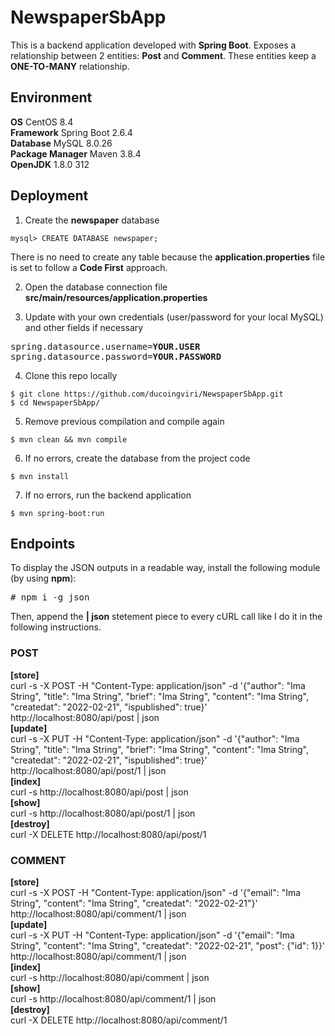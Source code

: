# NewspaperSbApp

This is a backend application developed with **Spring Boot**.
Exposes a relationship between 2 entities: **Post** and **Comment**.
These entities keep a **ONE-TO-MANY** relationship.

## Environment

**OS** CentOS 8.4  
**Framework** Spring Boot 2.6.4  
**Database** MySQL 8.0.26  
**Package Manager** Maven 3.8.4  
**OpenJDK** 1.8.0 312  

## Deployment

1. Create the **newspaper** database
```
mysql> CREATE DATABASE newspaper;
```
<p>
There is no need to create any table because the <b>application.properties</b> file is set to follow a <b>Code First</b> approach.  
</p>

2. Open the database connection file **src/main/resources/application.properties** 

3. Update with your own credentials (user/password for your local MySQL) and other fields if necessary
<pre>
spring.datasource.username=<b>YOUR.USER</b>
spring.datasource.password=<b>YOUR.PASSWORD</b>
</pre>

4. Clone this repo locally
```
$ git clone https://github.com/ducoingviri/NewspaperSbApp.git
$ cd NewspaperSbApp/
```

5. Remove previous compilation and compile again
```
$ mvn clean && mvn compile
```
6. If no errors, create the database from the project code
```
$ mvn install
```
7. If no errors, run the backend application
```
$ mvn spring-boot:run
```

## Endpoints

To display the JSON outputs in a readable way, install the following module (by using **npm**):
<pre>
# npm i -g json
</pre>
Then, append the **| json** stetement piece to every cURL call like I do it in the following instructions. 

### POST

**[store]**<br>
curl -s -X POST -H "Content-Type: application/json" -d '{"author": "Ima String", "title": "Ima String", "brief": "Ima String", "content": "Ima String", "createdat": "2022-02-21", "ispublished": true}' http://localhost:8080/api/post | json
<br>
**[update]**<br>
curl -s -X PUT -H "Content-Type: application/json" -d '{"author": "Ima String", "title": "Ima String", "brief": "Ima String", "content": "Ima String", "createdat": "2022-02-21", "ispublished": true}' http://localhost:8080/api/post/1 | json
<br>
**[index]**<br>
curl -s http://localhost:8080/api/post | json
<br>
**[show]**<br>
curl -s http://localhost:8080/api/post/1 | json
<br>
**[destroy]**<br>
curl -X DELETE http://localhost:8080/api/post/1

### COMMENT

**[store]**<br>
curl -s -X POST -H "Content-Type: application/json" -d '{"email": "Ima String", "content": "Ima String", "createdat": "2022-02-21"}' http://localhost:8080/api/comment/1 | json
<br>
**[update]**<br>
curl -s -X PUT -H "Content-Type: application/json" -d '{"email": "Ima String", "content": "Ima String", "createdat": "2022-02-21", "post": {"id": 1}}' http://localhost:8080/api/comment/1 | json
<br>
**[index]**<br>
curl -s http://localhost:8080/api/comment | json
<br>
**[show]**<br>
curl -s http://localhost:8080/api/comment/1 | json
<br>
**[destroy]**<br>
curl -X DELETE http://localhost:8080/api/comment/1
